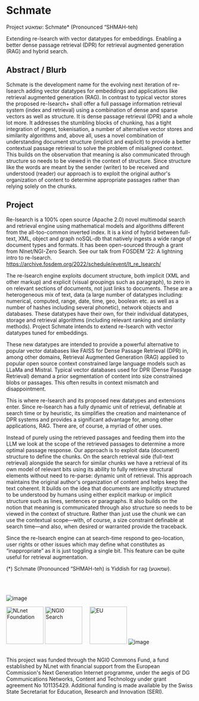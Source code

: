 # Schmate

Project שמאטע: Schmate* (Pronounced “SHMAH-teh)

Extending re-Isearch with vector datatypes for embeddings. Enabling a better dense passage retrieval (DPR) for retrieval augmented generation (RAG) and hybrid search.


## Abstract / Blurb

Schmate is the development name for the evolving next iteration of re-Isearch adding vector datatypes for embeddings and applications like retrieval augmented generation (RAG).
In contrast to typical vector stores the proposed re-Isearch+ shall offer a full passage information retrieval system (index and retrieval) using a combination of dense and sparse vectors as well as structure. It is dense passage retrieval (DPR) and a whole lot more. It addresses the stumbling blocks of chunking, has a tight integration of ingest, tokenisation, a number of alternative vector stores and similarity algorithms and, above all, uses a novel combination of understanding document structure (implicit and explicit) to provide a better contextual passage retrieval to solve the problem of misaligned context. This builds on the observation that meaning is also communicated through structure so needs to be viewed in the context of structure. Since structure like the words are meant by the sender (writer) to be received and understood (reader) our approach is to exploit the original author's organization of content to determine appropriate passages rather than relying solely on the chunks.


## Project

Re-Isearch is a 100% open source (Apache 2.0) novel multimodal search and retrieval engine using mathematical models and algorithms different from the all-too-common inverted index. It is a kind of hybrid between full-text, XML, object and graph noSQL-db that natively ingests a wide range of document types and formats. It has been open-sourced through a grant from Nlnet/NGI-Zero Search. See our talk from FOSDEM ‘22: A lightning intro to re-Isearch.
https://archive.fosdem.org/2022/schedule/event/lt_re_lsearch/

The re-Isearch engine exploits document structure, both implicit (XML and other markup) and explicit (visual groupings such as paragraph), to zero in on relevant sections of documents, not just links to documents. These are a heterogeneous mix of text, data (a large number of datatypes including: numerical, computed, range, date, time, geo, boolean etc. as well as a number of hashes including several phonetic), network objects and databases. These datatypes have their own, for their individual datatypes, storage and retrieval algorithms (including relevant ranking and similarity methods). Project Schmate intends to extend re-Isearch with vector datatypes tuned for embeddings.

These new datatypes are intended to provide a powerful alternative to popular vector databases like FAISS for Dense Passage Retrieval (DPR) in, among other domains, Retrieval Augmented Generation (RAG) applied to popular open source context constrained large language models such as LLaMa and Mistral. Typical vector databases used for DPR (Dense Passage Retrieval) demand a prior segmentation of content into size constrained blobs or passages. This often results in context mismatch and disappointment.

This is where re-Isearch and its proposed new datatypes and extensions enter. Since re-Isearch has a fully dynamic unit of retrieval, definable at search time or by heuristic, its simplifies the creation and maintenance of DPR systems and provides a significant advantage for, among other applications, RAG. There are, of course, a myriad of other uses.

Instead of purely using the retrieved passages and feeding them into the LLM we look at the scope of the retrieved passages to determine a more optimal passage response. Our approach is to exploit data (document) structure to define the chunks. On the search retrieval side (full-text retrieval) alongside the search for similar chunks we have a retrieval of its own model of relevant bits using its ability to fully retrieve structural elements without need to re-parse: dynamic unit of retrieval. This approach maintains the original author's organization of content and helps keep the text coherent. It builds on the idea that documents are implicitly structured to be understood by humans using either explicit markup or implicit structure such as lines, sentences or paragraphs. It also builds on the notion that meaning is communicated through also structure so needs to be viewed in the context of structure. Rather than just use the chunk we can use the contextual scope—with, of course, a size constraint definable at search time—and also, when desired or warranted provide the traceback.

Since the re-Isearch  engine can at search-time respond to geo-location, user rights or other issues which may define what constitutes as “inappropriate” as it is just toggling a single bit. This feature can be quite useful for retrieval augmentation.





(*) Schmate (Pronounced “SHMAH-teh) is Yiddish for rag (שמאטע).



<BR>
<BR>

![image](https://github.com/user-attachments/assets/4a8ad719-8338-42c9-9d67-11505a939a0e)

<IMG SRC="https://nlnet.nl/image/logo_nlnet.svg" ALT="NLnet Foundation" height=100> <IMG SRC="https://nlnet.nl/logo/NGI/NGIZero-green.hex.svg" ALT="NGI0 Search" height=100> &nbsp; &nbsp; <IMG SRC="https://ngi.eu/wp-content/uploads/sites/77/2017/10/bandiera_stelle.png" ALT="EU" height=100> ![image](https://github.com/user-attachments/assets/f08b708d-35fe-4331-8eff-715fa3fbfe84)



<BR>
This project was funded through the NGI0 Commons Fund, a fund established by NLnet with financial support from the European Commission's Next Generation Internet programme, under the aegis of DG Communications Networks, Content and Technology under grant agreement No 101135429. Additional funding is made available by the Swiss State Secretariat for Education, Research and Innovation (SERI).
